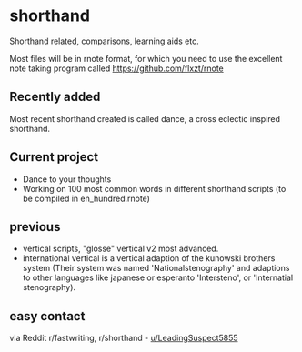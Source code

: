 # shorthand
Shorthand related, comparisons, learning aids etc.

Most files will be in rnote format, for which you need to use the excellent note taking program called https://github.com/flxzt/rnote

## Recently added
Most recent shorthand created is called dance, a cross eclectic inspired shorthand.

## Current project
- Dance to your thoughts
- Working on 100 most common words in different shorthand scripts (to be compiled in en_hundred.rnote)

## previous
- vertical scripts, "glosse" vertical v2 most advanced.
- international vertical is a vertical adaption of the kunowski brothers system (Their system was named 'Nationalstenography' and adaptions to other languages like japanese or esperanto 'Intersteno', or 'Internatial stenography). 

## easy contact
via Reddit r/fastwriting, r/shorthand - [u/LeadingSuspect5855](https://www.reddit.com/user/LeadingSuspect5855/)

